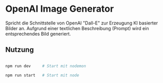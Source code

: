 # OpenAI Image Generator

Spricht die Schnittstelle von OpenAI "Dall-E" zur Erzeugung KI basierter Bilder an. Aufgrund einer textlichen Beschreibung (Prompt) wird ein entsprechendes Bild generiert.

## Nutzung

```bash

npm run dev     # Start mit nodemon

npm run start   # Start mit node

```
